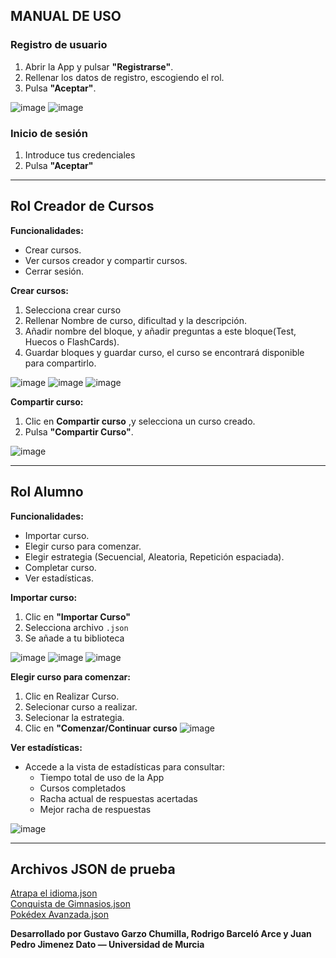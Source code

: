 ## MANUAL DE USO

### Registro de usuario

1. Abrir la App y pulsar **"Registrarse"**.
2. Rellenar los datos de registro, escogiendo el rol.
3. Pulsa **"Aceptar"**.

![image](https://github.com/user-attachments/assets/7e131f58-d02a-46cf-9f55-d96f553bd42e)
![image](https://github.com/user-attachments/assets/2cb87c25-05ce-4b21-880c-c2e2dad23659)


### Inicio de sesión

1. Introduce tus credenciales
2. Pulsa **"Aceptar"**


---

## Rol Creador de Cursos

**Funcionalidades:**
- Crear cursos.
- Ver cursos creador y compartir cursos.
- Cerrar sesión.

**Crear cursos:**
1. Selecciona crear curso
2. Rellenar Nombre de curso, dificultad y la descripción.
3. Añadir nombre del bloque, y añadir preguntas a este bloque(Test, Huecos o FlashCards).
4. Guardar bloques y guardar curso, el curso se encontrará disponible para compartirlo.

![image](https://github.com/user-attachments/assets/eb94b81d-ca22-4d9d-9cb7-4bfc9fce7343)
![image](https://github.com/user-attachments/assets/c8e48a36-0972-4729-9a5f-1f8185ca358a)
![image](https://github.com/user-attachments/assets/f494aa40-cf88-4492-886d-9c018c5fef6e)



**Compartir curso:**
1. Clic en **Compartir curso** ,y selecciona un curso creado.
2. Pulsa **"Compartir Curso"**.

![image](https://github.com/user-attachments/assets/1bcaf650-f6f8-4bb3-a222-0f75d8268494)

---

## Rol Alumno

**Funcionalidades:**
- Importar curso.
- Elegir curso para comenzar.
- Elegir estrategia (Secuencial, Aleatoria, Repetición espaciada).
- Completar curso.
- Ver estadísticas.

**Importar curso:**
1. Clic en **"Importar Curso"**
2. Selecciona archivo `.json`
3. Se añade a tu biblioteca

![image](https://github.com/user-attachments/assets/d389216e-8554-4831-827d-353c21749ced)
![image](https://github.com/user-attachments/assets/7a5f5e0e-c52c-47ff-ab37-0f02f27eb1ff)
![image](https://github.com/user-attachments/assets/2411260b-93eb-4168-b9bb-c97425e78ffe)


**Elegir curso para comenzar:**
1. Clic en Realizar Curso.
2. Selecionar curso a realizar.
3. Selecionar la estrategia.
4. Clic en **"Comenzar/Continuar curso**
![image](https://github.com/user-attachments/assets/f938712b-6b6c-4620-83c2-986db7c082da)


**Ver estadísticas:**
- Accede a la vista de estadísticas para consultar:
  - Tiempo total de uso de la App
  - Cursos completados
  - Racha actual de respuestas acertadas
  - Mejor racha de respuestas
  
![image](https://github.com/user-attachments/assets/1665932e-bfb1-434d-a395-1f80483d9d20)



---

## Archivos JSON de prueba

[Atrapa el idioma.json](../documentacion/Atrapa%20el%20idioma.json)  
[Conquista de Gimnasios.json](../documentacion/Conquista%20de%20Gimnasios.json)  
[Pokédex Avanzada.json](../documentacion/Pok%C3%A9dex%20Avanzada.json)


**Desarrollado por Gustavo Garzo Chumilla, Rodrigo Barceló Arce y Juan Pedro Jimenez Dato — Universidad de Murcia**
